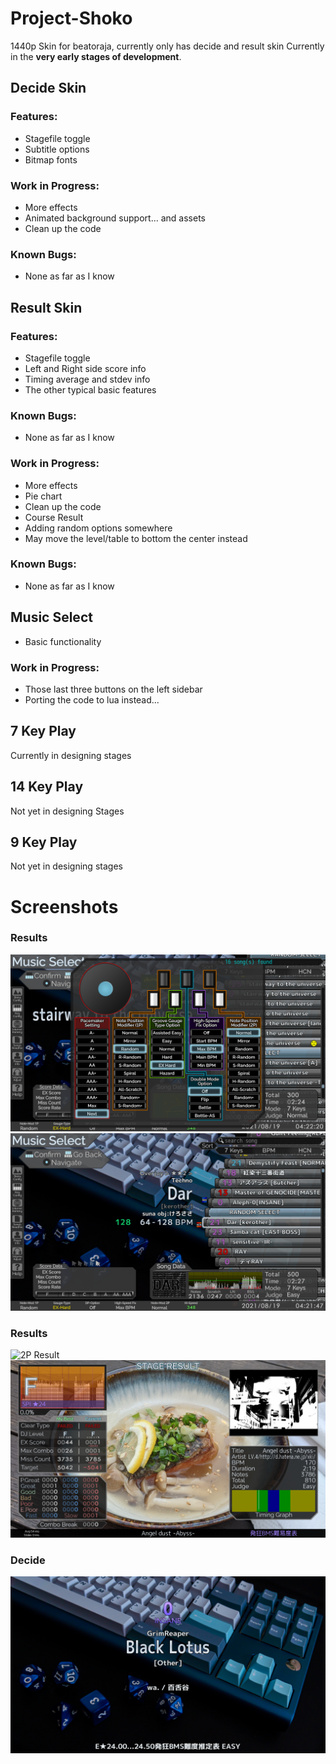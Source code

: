 # Project-Shoko
1440p Skin for beatoraja, currently only has decide and result skin
Currently in the **very early stages of development**.

## Decide Skin
### Features:
* Stagefile toggle
* Subtitle options
* Bitmap fonts

### Work in Progress:
* More effects
* Animated background support... and assets
* Clean up the code

### Known Bugs:
* None as far as I know

## Result Skin
### Features:
* Stagefile toggle
* Left and Right side score info
* Timing average and stdev info
* The other typical basic features

### Known Bugs:
* None as far as I know

### Work in Progress:
* More effects
* Pie chart
* Clean up the code
* Course Result
* Adding random options somewhere
* May move the level/table to bottom the center instead

### Known Bugs:
* None as far as I know

## Music Select 
* Basic functionality

### Work in Progress:
* Those last three buttons on the left sidebar
* Porting the code to lua instead...

## 7 Key Play
Currently in designing stages

## 14 Key Play
Not yet in designing Stages

## 9 Key Play
Not yet in designing stages

# Screenshots
### Results
![Music Select](/screenshots/MusicSelectOption.png?raw=true)
![Music Select Option](/screenshots/MusicSelect.png?raw=true)
### Results
![2P Result](/screenshots/Result2P.png?raw=true)
![1P Result](/screenshots/Result1P.png?raw=true)
### Decide
![Decide](/screenshots/Decide.png?raw=true)
